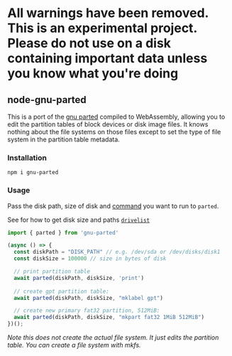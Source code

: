 # All warnings have been removed. This is an experimental project. Please do not use on a disk containing important data unless you know what you're doing

## node-gnu-parted

This is a port of the [gnu parted](https://www.gnu.org/software/parted/manual/parted.html) compiled to WebAssembly, allowing you to edit the partition tables of block devices or disk image files. It knows nothing about the file systems on those files except to set the type of file system in the partition table metadata.

### Installation

```
npm i gnu-parted
```

### Usage

Pass the disk path, size of disk and [command](https://www.man7.org/linux/man-pages/man8/parted.8.html) you want to run to `parted`.

See for how to get disk size and paths [`drivelist`](https://github.com/balena-io-modules/drivelist)
```ts
import { parted } from 'gnu-parted'

(async () => {
  const diskPath = "DISK_PATH" // e.g. /dev/sda or /dev/disks/disk1
  const diskSize = 100000 // size in bytes of disk

  // print partition table
  await parted(diskPath, diskSize, 'print')
  
  // create gpt partition table:
  await parted(diskPath, diskSize, "mklabel gpt")

  // create new primary fat32 partition, 512MiB:
  await parted(diskPath, diskSize, "mkpart fat32 1MiB 512MiB")
})();
```

*Note this does not create the actual file system. It just edits the partition table. You can create a file system with mkfs.*
